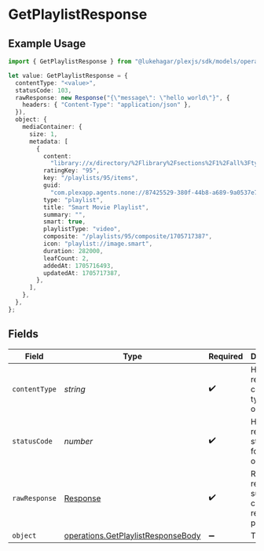 # GetPlaylistResponse

## Example Usage

```typescript
import { GetPlaylistResponse } from "@lukehagar/plexjs/sdk/models/operations";

let value: GetPlaylistResponse = {
  contentType: "<value>",
  statusCode: 103,
  rawResponse: new Response("{\"message\": \"hello world\"}", {
    headers: { "Content-Type": "application/json" },
  }),
  object: {
    mediaContainer: {
      size: 1,
      metadata: [
        {
          content:
            "library://x/directory/%2Flibrary%2Fsections%2F1%2Fall%3Ftype%3D1%26push%3D1%26title%3D2%26or%3D1%26title%3DSerenity%26pop%3D1",
          ratingKey: "95",
          key: "/playlists/95/items",
          guid:
            "com.plexapp.agents.none://87425529-380f-44b8-a689-9a0537e7ec91",
          type: "playlist",
          title: "Smart Movie Playlist",
          summary: "",
          smart: true,
          playlistType: "video",
          composite: "/playlists/95/composite/1705717387",
          icon: "playlist://image.smart",
          duration: 282000,
          leafCount: 2,
          addedAt: 1705716493,
          updatedAt: 1705717387,
        },
      ],
    },
  },
};
```

## Fields

| Field                                                                                           | Type                                                                                            | Required                                                                                        | Description                                                                                     |
| ----------------------------------------------------------------------------------------------- | ----------------------------------------------------------------------------------------------- | ----------------------------------------------------------------------------------------------- | ----------------------------------------------------------------------------------------------- |
| `contentType`                                                                                   | *string*                                                                                        | :heavy_check_mark:                                                                              | HTTP response content type for this operation                                                   |
| `statusCode`                                                                                    | *number*                                                                                        | :heavy_check_mark:                                                                              | HTTP response status code for this operation                                                    |
| `rawResponse`                                                                                   | [Response](https://developer.mozilla.org/en-US/docs/Web/API/Response)                           | :heavy_check_mark:                                                                              | Raw HTTP response; suitable for custom response parsing                                         |
| `object`                                                                                        | [operations.GetPlaylistResponseBody](../../../sdk/models/operations/getplaylistresponsebody.md) | :heavy_minus_sign:                                                                              | The playlist                                                                                    |